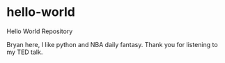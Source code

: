 # hello-world
Hello World Repository

Bryan here, I like python and NBA daily fantasy.
Thank you for listening to my TED talk.
